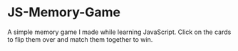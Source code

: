 # JS-Memory-Game
A simple memory game I made while learning JavaScript. Click on the cards to flip them over and match them together to win.
